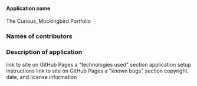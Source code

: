 #### Application name
The Curious_Mockingbird Portfolio
### Names of contributors

### Description of application
link to site on GitHub Pages
a "technologies used" section
application setup instructions
link to site on GitHub Pages
a "known bugs" section
copyright, date, and license information